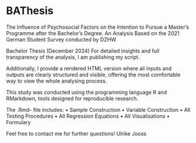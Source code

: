 # BAThesis

The Influence of Psychosocial Factors on the Intention to Pursue a Master’s Programme after the Bachelor’s Degree. 
An Analysis Based on the 2021 German Student Survey conducted by DZHW

Bachelor Thesis (December 2024)
For detailed insights and full transparency of the analysis, I am publishing my script. 

Additionally, I provide a rendered HTML version where all inputs and outputs are clearly structured and visible,
offering the most comfortable way to view the whole analysing process.

This study was conducted using the programming language R and RMarkdown, tools designed for reproducible research.

The .Rmd- file includes:
•	Sample Construction
•	Variable Construction
•	All Testing Procedures
•	All Regression Equations
•	All Visualisations
•	Formulary

Feel free to contact me for further questions!
Ulrike Jooss
